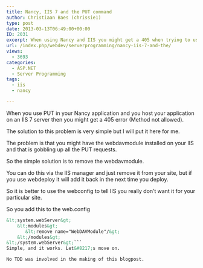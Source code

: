 ```yaml
---
title: Nancy, IIS 7 and the PUT command
author: Christiaan Baes (chrissie1)
type: post
date: 2013-03-13T06:49:00+00:00
ID: 2031
excerpt: When using Nancy and IIS you might get a 405 when trying to use it from your application. Here is how I fixed it.
url: /index.php/webdev/serverprogramming/nancy-iis-7-and-the/
views:
  - 3693
categories:
  - ASP.NET
  - Server Programming
tags:
  - iis
  - nancy

---
```

When you use PUT in your Nancy application and you host your application on an IIS 7 server then you might get a 405 error (Method not allowed).

The solution to this problem is very simple but I will put it here for me.

The problem is that you might have the webdavmodule installed on your IIS and that is gobbling up all the PUT requests. 

So the simple solution is to remove the webdavmodule.

You can do this via the IIS manager and just remove it from your site, but if you use webdeploy it will add it back in the next time you deploy. 

So it is better to use the webconfig to tell IIS you really don&#8217;t want it for your particular site.

So you add this to the web.config

```xml
&lt;system.webServer&gt;
    &lt;modules&gt;
       &lt;remove name="WebDAVModule"/&gt;
    &lt;/modules&gt;
&lt;/system.webServer&gt;```
Simple, and it works. Let&#8217;s move on.

No TDD was involved in the making of this blogpost.